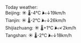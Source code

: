 Today weather:  
Beijing: ☀️ 🌡️-4°C 🌬️↓19km/h  
Tianjin: ☀️ 🌡️-2°C 🌬️↓26km/h  
Shijiazhuang: ☀️ 🌡️+1°C 🌬️↙2km/h  
Tangshan: ☀️ 🌡️-2°C 🌬️↓18km/h  
